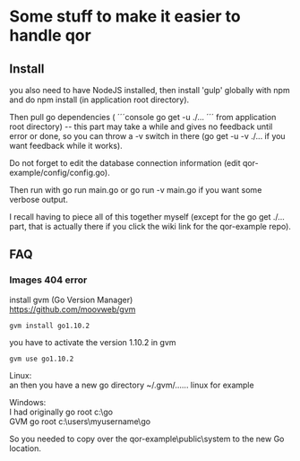 # Some stuff to make it easier to handle qor

## Install

you also need to have NodeJS installed, then install 'gulp' globally with npm and do npm install (in application root directory). 

Then pull go dependencies ( ´´´console go get -u ./... ´´´ from application root directory) -- this part may take a while and gives no feedback until error or done, so you can throw a -v switch in there (go get -u -v ./... if you want feedback while it works).

Do not forget to edit the database connection information (edit qor-example/config/config.go).

Then run with go run main.go or go run -v main.go if you want some verbose output.

I recall having to piece all of this together myself (except for the go get ./... part, that is actually there if you click the wiki link for the qor-example repo). 


## FAQ

### Images 404 error

install gvm (Go Version Manager)  
https://github.com/moovweb/gvm  

```console
gvm install go1.10.2
```    
you have to activate the version 1.10.2 in gvm
```console
gvm use go1.10.2
``` 
Linux:  
an then you have a new go directory ~/.gvm/...... linux for example  

Windows:  
I had originally go root c:\go  
GVM go root c:\users\myusername\go  

So you needed to copy over the qor-example\public\system to the new Go location.  

